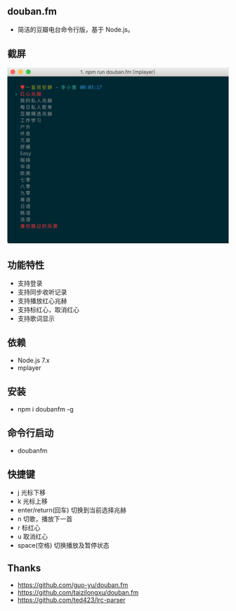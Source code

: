 ## douban.fm
* 简洁的豆瓣电台命令行版，基于 Node.js。

## 截屏
![image](./douban.fm.png)

## 功能特性
* 支持登录
* 支持同步收听记录
* 支持播放红心兆赫
* 支持标红心，取消红心
* 支持歌词显示

## 依赖
* Node.js 7.x
* mplayer

## 安装
* npm i doubanfm -g

## 命令行启动
* doubanfm

## 快捷键
* j 光标下移
* k 光标上移
* enter/return(回车) 切换到当前选择兆赫
* n 切歌，播放下一首
* r 标红心
* u 取消红心
* space(空格) 切换播放及暂停状态

## Thanks
* https://github.com/guo-yu/douban.fm
* https://github.com/taizilongxu/douban.fm
* https://github.com/ted423/lrc-parser